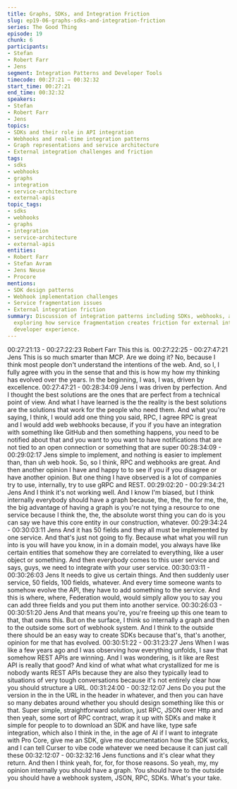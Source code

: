 ```yaml
---
title: Graphs, SDKs, and Integration Friction
slug: ep19-06-graphs-sdks-and-integration-friction
series: The Good Thing
episode: 19
chunk: 6
participants:
- Stefan
- Robert Farr
- Jens
segment: Integration Patterns and Developer Tools
timecode: 00:27:21 – 00:32:32
start_time: 00:27:21
end_time: 00:32:32
speakers:
- Stefan
- Robert Farr
- Jens
topics:
- SDKs and their role in API integration
- Webhooks and real-time integration patterns
- Graph representations and service architecture
- External integration challenges and friction
tags:
- sdks
- webhooks
- graphs
- integration
- service-architecture
- external-apis
topic_tags:
- sdks
- webhooks
- graphs
- integration
- service-architecture
- external-apis
entities:
- Robert Farr
- Stefan Avram
- Jens Neuse
- Procore
mentions:
- SDK design patterns
- Webhook implementation challenges
- Service fragmentation issues
- External integration friction
summary: Discussion of integration patterns including SDKs, webhooks, and graph representations,
  exploring how service fragmentation creates friction for external integrations and
  developer experience.
---
```


00:27:21:13 - 00:27:22:23
Robert Farr
This this is.
00:27:22:25 - 00:27:47:21
Jens
This is so much smarter than MCP. Are we doing it? No, because I think most people don't
understand the intentions of the web. And, so I, I fully agree with you in the sense that and this
is how my how my thinking has evolved over the years. In the beginning, I was, I was, driven by
excellence.
00:27:47:21 - 00:28:34:09
Jens
I was driven by perfection. And I thought the best solutions are the ones that are perfect from a
technical point of view. And what I have learned is the the reality is the best solutions are the
solutions that work for the people who need them. And what you're saying, I think, I would add
one thing you said, RPC, I agree RPC is great and I would add web webhooks because, if you if
you have an integration with something like GitHub and then something happens, you need to
be notified about that and you want to you want to have notifications that are not tied to an open
connection or something that are super
00:28:34:09 - 00:29:02:17
Jens
simple to implement, and nothing is easier to implement than, than uh web hook. So, so I think,
RPC and webhooks are great. And then another opinion I have and happy to to see if you if you
disagree or have another opinion. But one thing I have observed is a lot of companies try to use,
internally, try to use gRPC and REST.
00:29:02:20 - 00:29:34:21
Jens
And I think it's not working well. And I know I'm biased, but I think internally everybody should
have a graph because, the, the, the for me, the, the big advantage of having a graph is you're
not tying a resource to one service because I think the, the, the absolute worst thing you can do
is you can say we have this core entity in our construction, whatever.
00:29:34:24 - 00:30:03:11
Jens
And it has 50 fields and they all must be implemented by one service. And that's just not going
to fly. Because what what you will run into is you will have you know, in in a domain model, you
always have like certain entities that somehow they are correlated to everything, like a user
object or something. And then everybody comes to this user service and says, guys, we need to
integrate with your user service.
00:30:03:11 - 00:30:26:03
Jens
It needs to give us certain things. And then suddenly user service, 50 fields, 100 fields,
whatever. And every time someone wants to somehow evolve the API, they have to add
something to the service. And this is where, where, Federation would, would simply allow you to
say you can add three fields and you put them into another service.
00:30:26:03 - 00:30:51:20
Jens
And that means you're, you're freeing up this one team to that, that owns this. But on the
surface, I think so internally a graph and then to the outside some sort of webhook system. And
I think to the outside there should be an easy way to create SDKs because that's, that's another,
opinion for me that has evolved.
00:30:51:22 - 00:31:23:27
Jens
When I was like a few years ago and I was observing how everything unfolds, I saw that
somehow REST APIs are winning. And I was wondering, is it like are Rest API is really that
good? And kind of what what what crystallized for me is nobody wants REST APIs because they
are also they typically lead to situations of very tough conversations because it's not entirely
clear how you should structure a URL.
00:31:24:00 - 00:32:12:07
Jens
Do you put the version in the in the URL in the header in whatever, and then you can have so
many debates around whether you should design something like this or that. Super simple,
straightforward solution, just RPC, JSON over Http and then yeah, some sort of RPC contract,
wrap it up with SDKs and make it simple for people to to download an SDK and have like, type
safe integration, which also I think in the, in the age of AI if I want to integrate with Pro Core,
give me an SDK, give me documentation how the SDK works, and I can tell Curser to vibe code
whatever we need because it can just call these
00:32:12:07 - 00:32:32:16
Jens
functions and it's clear what they return. And then I think yeah, for, for, for those reasons. So
yeah, my, my opinion internally you should have a graph. You should have to the outside you
should have a webhook system, JSON, RPC, SDKs. What's your take.